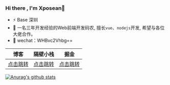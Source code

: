 ### Hi there , I'm Xposean👋

- ⚡ Base 深圳
- 🔭 一名三年开发经验的Web前端开发码农, 擅长`vue`、`nodejs`开发, 希望与各位大佬合作。
- 💬 wechat：WHBvc2Vhbg== 


|  博客   |  隔壁小栈  | 掘金 |
| :----:  | :----:    | :----:|
| [点击跳转](https://blog.xposean.top)  |  [点击跳转](https://www.xposean.top)    | [点击跳转](https://juejin.im/user/5991bdecf265da3e384eabc6) |



[![Anurag's github stats](https://github-readme-stats.vercel.app/api?username=Anonlyy&show_icons=true)](https://github.com/anuraghazra/github-readme-stats)

<!--
**Anonlyy/Anonlyy** is a ✨ _special_ ✨ repository because its `README.md` (this file) appears on your GitHub profile.

Here are some ideas to get you started:
- 🔭 I’m currently working on ...
- 🌱 I’m currently learning ...
- 👯 I’m looking to collaborate on ...
- 🤔 I’m looking for help with ...
- 💬 Ask me about ...
- 📫 How to reach me: ...
- 😄 Pronouns: ...
- ⚡ Fun fact: ...
-->
